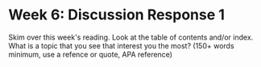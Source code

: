 # Week 6: Discussion Response 1
Skim over this week's reading. Look at the table of contents and/or index. What is a topic that you see that interest you the most? (150+ words minimum, use a refence or quote, APA reference)
